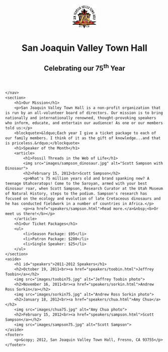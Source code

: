 <!DOCTYPE html>
<html lang="en">

<head>
	<meta charset="utf-8">
	<title>San Joaquin Valley Town Hall</title>
	<link rel="shortcut icon" href="images/favicon.ico">
	<link rel="stylesheet" href="styles/main.css">
	<script src="http://html5shiv.googlecode.com/svn/trunk/html5.js"></script>
</head>

<body>
	<header>
		<img src="images/town_hall_logo.gif" alt="Town Hall logo" height="80">
		<hgroup>
			<h1>San Joaquin Valley Town Hall</h1>
			<h2>Celebrating our <span class="shadow">75<sup>th</sup></span> Year</h2>
		</hgroup>
	</header>
	<nav>
   
    		
    
    </nav>
	<section>
		<h1>Our Mission</h1>
		<p>San Joaquin Valley Town Hall is a non-profit organization that is run by an all-volunteer board of directors. Our mission is to bring nationally and internationally renowned, thought-provoking speakers who inform, educate, and entertain our audience! As one or our members told us:</p>
		<blockquote>&ldquo;Each year I give a ticket package to each of our family members. I think of it as the gift of knowledge...and that is priceless.&rdquo;</blockquote>
		<h1>Speaker of the Month</h1>
		<article>
			<h1>Fossil Threads in the Web of Life</h1>
			<img src="images/sampson_dinosaur.jpg" alt="Scott Sampson with Dinosaur">
			<h2>February 15, 2012<br>Scott Sampson</h2>
			<p>What's 75 million years old and brand spanking new? A teenage Utahceratops! Come to the Saroyan, armed with your best dinosaur roar, when Scott Sampson, Research Curator at the Utah Museum of Natural History, steps to the podium. Sampson's research has focused on the ecology and evolution of late Cretaceous dinosaurs and he has conducted fieldwork in a number of countries in Africa.</p>
			<p><a href="speakers/sampson.html">Read more.</a>&nbsp;<b>Or meet us there!</b></p>
		</article>
		<h1>Our Ticket Packages</h1>
		<ul>
			<li>Season Package: $95</li>
			<li>Patron Package: $200</li>
			<li>Single Speaker: $25</li>
		</ul>
	</section>
	<aside>
		<h1 id="speakers">2011-2012 Speakers</h1>
		<h2>October 19, 2011<br><a href="speakers/toobin.html">Jeffrey Toobin</a></h2>
		<img src="images/toobin75.jpg" alt="Jeffrey Toobin photo">
		<h2>November 16, 2011<br><a href="speakers/sorkin.html">Andrew Ross Sorkin</a></h2>
		<img src="images/sorkin75.jpg" alt="Andrew Ross Sorkin photo">
		<h2>January 18, 2012<br><a href="speakers/chua.html">Amy Chua</a></h2>
		<img src="images/chua75.jpg" alt="Amy Chua photo">
		<h2>February 15, 2012<br><a href="speakers/sampson.html">Scott Sampson</a></h2>
		<img src="images/sampson75.jpg" alt="Scott Sampson">
	</aside>
	<footer>
		<p>&copy; 2012, San Joaquin Valley Town Hall, Fresno, CA 93755</p>
	</footer>
</body>
</html>
